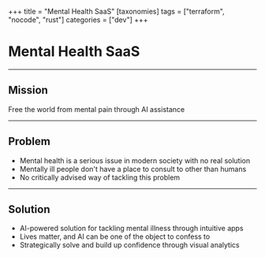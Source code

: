 +++
title = "Mental Health SaaS"
[taxonomies]
tags = ["terraform", "nocode", "rust"]
categories = ["dev"]
+++

# Mental Health SaaS

---

## Mission

Free the world from mental pain through AI assistance

---

## Problem

- Mental health is a serious issue in modern society with no real solution
- Mentally ill people don't have a place to consult to other than humans
- No critically advised way of tackling this problem

---

## Solution

- AI-powered solution for tackling mental illness through intuitive apps
- Lives matter, and AI can be one of the object to confess to
- Strategically solve and build up confidence through visual analytics
